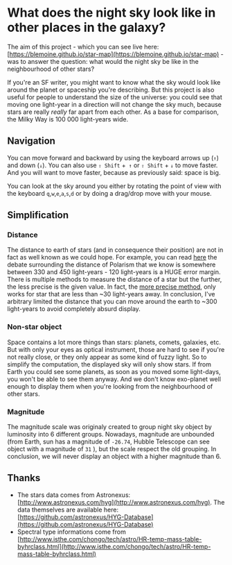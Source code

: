 What does the night sky look like in other places in the galaxy?
===

The aim of this project - which you can see live here: [https://blemoine.github.io/star-map](https://blemoine.github.io/star-map) - was to answer the question: what would the night sky be like in the neighbourhood of other stars?

If you're an SF writer, you might want to know what the sky would look like around the planet or spaceship you're describing. 
But this project is also useful for people to understand the size of the universe: you could see that moving one light-year in a direction will not change the sky much, because stars are really _really_ far apart from each other. 
As a base for comparison, the Milky Way is 100 000 light-years wide. 


Navigation
---


You can move forward and backward by using the keyboard arrows up (`↑`) and down (`↓`). You can also use `⇧ Shift` +` ↑` or `⇧ Shift` + `↓` to move faster. 
And you will want to move faster, because as previously said: space is big.  

You can look at the sky around you either by rotating the point of view with the keyboard `q`,`w`,`e`,`a`,`s`,`d` or by doing a drag/drop move with your mouse.

Simplification
---

### Distance

The distance to earth of stars (and in consequence their position) are not in fact as well known as we could hope.
For example, you can read [here](https://en.wikipedia.org/wiki/Polaris#Distance) the debate surrounding the distance of Polarism 
that we know is somewhere between 330 and 450 light-years - 120 light-years is a HUGE error margin. 
There is multiple methods to measure the distance of a star but the further, the less precise is the given value. 
In fact, the [more precise method](https://en.wikipedia.org/wiki/Photometric_parallax_method), only works for star that are less than ~30 light-years away.
In conclusion, I've arbitrary limited the distance that you can move around the earth to ~300 light-years to avoid completely absurd display.


### Non-star object

Space contains a lot more things than stars: planets, comets, galaxies, etc. But with only your eyes as optical instrument, those are hard to see if you're not really close, 
or they only appear as some kind of fuzzy light. So to simplify the computation, the displayed sky will only show stars. If from Earth you could see some planets, 
as soon as you moved some light-days, you won't be able to see them anyway. And we don't know exo-planet well enough to display them when you're looking from the neighbourhood of other stars.

### Magnitude

The magnitude scale was originaly created to group night sky object by luminosity into 6 different groups. 
Nowadays, magnitude are unbounded (from Earth, sun has a magnitude of `-26.74`, Hubble Telescope can see object with a magnitude of `31` ), but the scale respect the old grouping. 
In conclusion, we will never display an object with a higher magnitude than 6. 
 
 
 
 Thanks
 ---
 
 * The stars data comes from Astronexus: [http://www.astronexus.com/hyg](http://www.astronexus.com/hyg). 
   The data themselves are available here: [https://github.com/astronexus/HYG-Database](https://github.com/astronexus/HYG-Database)  
 * Spectral type informations come from [http://www.isthe.com/chongo/tech/astro/HR-temp-mass-table-byhrclass.html](http://www.isthe.com/chongo/tech/astro/HR-temp-mass-table-byhrclass.html)  